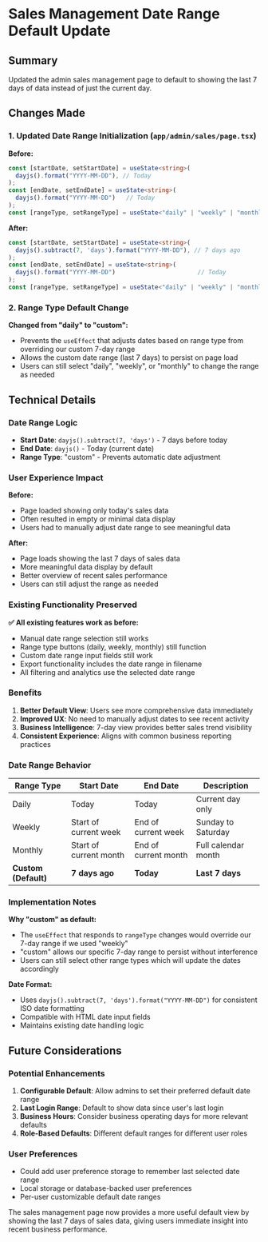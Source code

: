 # Sales Management Date Range Default Update

## Summary
Updated the admin sales management page to default to showing the last 7 days of data instead of just the current day.

## Changes Made

### 1. Updated Date Range Initialization (`app/admin/sales/page.tsx`)

**Before:**
```typescript
const [startDate, setStartDate] = useState<string>(
  dayjs().format("YYYY-MM-DD"), // Today
);
const [endDate, setEndDate] = useState<string>(
  dayjs().format("YYYY-MM-DD")   // Today
);
const [rangeType, setRangeType] = useState<"daily" | "weekly" | "monthly" | "custom">("daily");
```

**After:**
```typescript
const [startDate, setStartDate] = useState<string>(
  dayjs().subtract(7, 'days').format("YYYY-MM-DD"), // 7 days ago
);
const [endDate, setEndDate] = useState<string>(
  dayjs().format("YYYY-MM-DD")                       // Today
);
const [rangeType, setRangeType] = useState<"daily" | "weekly" | "monthly" | "custom">("custom");
```

### 2. Range Type Default Change

**Changed from "daily" to "custom":**
- Prevents the `useEffect` that adjusts dates based on range type from overriding our custom 7-day range
- Allows the custom date range (last 7 days) to persist on page load
- Users can still select "daily", "weekly", or "monthly" to change the range as needed

## Technical Details

### Date Range Logic
- **Start Date**: `dayjs().subtract(7, 'days')` - 7 days before today
- **End Date**: `dayjs()` - Today (current date)
- **Range Type**: "custom" - Prevents automatic date adjustment

### User Experience Impact

**Before:**
- Page loaded showing only today's sales data
- Often resulted in empty or minimal data display
- Users had to manually adjust date range to see meaningful data

**After:**
- Page loads showing the last 7 days of sales data
- More meaningful data display by default
- Better overview of recent sales performance
- Users can still adjust the range as needed

### Existing Functionality Preserved

**✅ All existing features work as before:**
- Manual date range selection still works
- Range type buttons (daily, weekly, monthly) still function
- Custom date range input fields still work
- Export functionality includes the date range in filename
- All filtering and analytics use the selected date range

### Benefits

1. **Better Default View**: Users see more comprehensive data immediately
2. **Improved UX**: No need to manually adjust dates to see recent activity
3. **Business Intelligence**: 7-day view provides better sales trend visibility
4. **Consistent Experience**: Aligns with common business reporting practices

### Date Range Behavior

| Range Type | Start Date | End Date | Description |
|------------|------------|----------|-------------|
| Daily | Today | Today | Current day only |
| Weekly | Start of current week | End of current week | Sunday to Saturday |
| Monthly | Start of current month | End of current month | Full calendar month |
| **Custom (Default)** | **7 days ago** | **Today** | **Last 7 days** |

### Implementation Notes

**Why "custom" as default:**
- The `useEffect` that responds to `rangeType` changes would override our 7-day range if we used "weekly"
- "custom" allows our specific 7-day range to persist without interference
- Users can still select other range types which will update the dates accordingly

**Date Format:**
- Uses `dayjs().subtract(7, 'days').format("YYYY-MM-DD")` for consistent ISO date formatting
- Compatible with HTML date input fields
- Maintains existing date handling logic

## Future Considerations

### Potential Enhancements
1. **Configurable Default**: Allow admins to set their preferred default date range
2. **Last Login Range**: Default to show data since user's last login
3. **Business Hours**: Consider business operating days for more relevant defaults
4. **Role-Based Defaults**: Different default ranges for different user roles

### User Preferences
- Could add user preference storage to remember last selected date range
- Local storage or database-backed user preferences
- Per-user customizable default date ranges

The sales management page now provides a more useful default view by showing the last 7 days of sales data, giving users immediate insight into recent business performance.